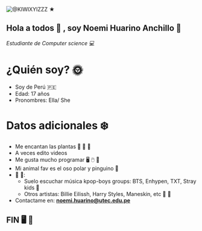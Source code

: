 ![@KIWIXYIZZZ ★](https://user-images.githubusercontent.com/91573449/135348650-8b3b2099-55f0-4e80-a16e-745186e6f64d.jpg)
##  Hola a todos 👋 , soy Noemi Huarino Anchillo 🌲
   *Estudiante de Computer science 💻*

# ¿Quién soy? 🌞
- Soy de Perú 🇵🇪
- Edad: 17 años
- Pronombres: Ella/ She

# Datos adicionales ❄️
- Me encantan las plantas 🌻 🌱 🌺
- A veces edito videos
- Me gusta mucho programar 🖥️ 🖱️ 📨
- Mi animal fav es el oso polar y pinguino 🐧
-  🎼 🎵:
   -  Suelo escuchar música kpop-boys groups: BTS, Enhypen, TXT, Stray kids 👯
   -  Otros artistas: Billie Eilissh, Harry Styles, Maneskin, etc 🎼 🎵
- Contactame en: **noemi.huarino@utec.edu.pe**

## FIN 🖥️ 💙

